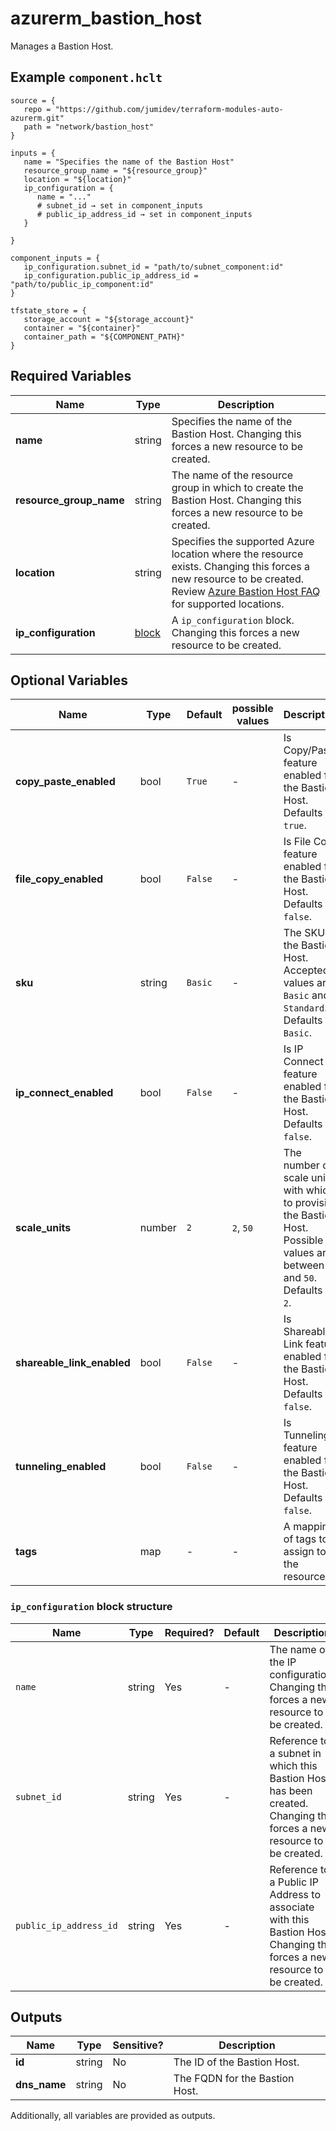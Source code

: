 # azurerm_bastion_host

Manages a Bastion Host.

## Example `component.hclt`

```hcl
source = {
   repo = "https://github.com/jumidev/terraform-modules-auto-azurerm.git"   
   path = "network/bastion_host"   
}

inputs = {
   name = "Specifies the name of the Bastion Host"   
   resource_group_name = "${resource_group}"   
   location = "${location}"   
   ip_configuration = {
      name = "..."      
      # subnet_id → set in component_inputs
      # public_ip_address_id → set in component_inputs
   }
   
}

component_inputs = {
   ip_configuration.subnet_id = "path/to/subnet_component:id"   
   ip_configuration.public_ip_address_id = "path/to/public_ip_component:id"   
}

tfstate_store = {
   storage_account = "${storage_account}"   
   container = "${container}"   
   container_path = "${COMPONENT_PATH}"   
}

```

## Required Variables

| Name | Type |  Description |
| ---- | --------- |  ----------- |
| **name** | string |  Specifies the name of the Bastion Host. Changing this forces a new resource to be created. | 
| **resource_group_name** | string |  The name of the resource group in which to create the Bastion Host. Changing this forces a new resource to be created. | 
| **location** | string |  Specifies the supported Azure location where the resource exists. Changing this forces a new resource to be created. Review [Azure Bastion Host FAQ](https://docs.microsoft.com/azure/bastion/bastion-faq) for supported locations. | 
| **ip_configuration** | [block](#ip_configuration-block-structure) |  A `ip_configuration` block. Changing this forces a new resource to be created. | 

## Optional Variables

| Name | Type |  Default  |  possible values |  Description |
| ---- | --------- |  ----------- | ----------- | ----------- |
| **copy_paste_enabled** | bool |  `True`  |  -  |  Is Copy/Paste feature enabled for the Bastion Host. Defaults to `true`. | 
| **file_copy_enabled** | bool |  `False`  |  -  |  Is File Copy feature enabled for the Bastion Host. Defaults to `false`. | 
| **sku** | string |  `Basic`  |  -  |  The SKU of the Bastion Host. Accepted values are `Basic` and `Standard`. Defaults to `Basic`. | 
| **ip_connect_enabled** | bool |  `False`  |  -  |  Is IP Connect feature enabled for the Bastion Host. Defaults to `false`. | 
| **scale_units** | number |  `2`  |  `2`, `50`  |  The number of scale units with which to provision the Bastion Host. Possible values are between `2` and `50`. Defaults to `2`. | 
| **shareable_link_enabled** | bool |  `False`  |  -  |  Is Shareable Link feature enabled for the Bastion Host. Defaults to `false`. | 
| **tunneling_enabled** | bool |  `False`  |  -  |  Is Tunneling feature enabled for the Bastion Host. Defaults to `false`. | 
| **tags** | map |  -  |  -  |  A mapping of tags to assign to the resource. | 

### `ip_configuration` block structure

| Name | Type | Required? | Default | Description |
| ---- | ---- | --------- | ------- | ----------- |
| `name` | string | Yes | - | The name of the IP configuration. Changing this forces a new resource to be created. |
| `subnet_id` | string | Yes | - | Reference to a subnet in which this Bastion Host has been created. Changing this forces a new resource to be created. |
| `public_ip_address_id` | string | Yes | - | Reference to a Public IP Address to associate with this Bastion Host. Changing this forces a new resource to be created. |



## Outputs

| Name | Type | Sensitive? | Description |
| ---- | ---- | --------- | --------- |
| **id** | string | No  | The ID of the Bastion Host. | 
| **dns_name** | string | No  | The FQDN for the Bastion Host. | 

Additionally, all variables are provided as outputs.
